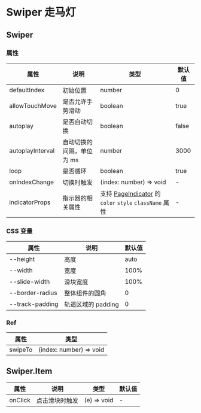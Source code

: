 # Swiper 走马灯

<code src="./demos/demo1.tsx"></code>

## Swiper

### 属性

| 属性             | 说明                      | 类型                                                                       | 默认值 |
| ---------------- | ------------------------- | -------------------------------------------------------------------------- | ------ |
| defaultIndex     | 初始位置                  | number                                                                     | 0      |
| allowTouchMove   | 是否允许手势滑动          | boolean                                                                    | true   |
| autoplay         | 是否自动切换              | boolean                                                                    | false  |
| autoplayInterval | 自动切换的间隔，单位为 ms | number                                                                     | 3000   |
| loop             | 是否循环                  | boolean                                                                    | true   |
| onIndexChange    | 切换时触发                | (index: number) => void                                                    | -      |
| indicatorProps   | 指示器的相关属性          | 支持 [PageIndicator](./page-indicator) 的 `color` `style` `className` 属性 | -      |

### CSS 变量

| 属性            | 说明               | 默认值 |
| --------------- | ------------------ | ------ |
| --height        | 高度               | auto   |
| --width         | 宽度               | 100%   |
| --slide-width   | 滑块宽度           | 100%   |
| --border-radius | 整体组件的圆角     | 0      |
| --track-padding | 轨道区域的 padding | 0      |

### Ref

| 属性    | 类型                    |
| ------- | ----------------------- |
| swipeTo | (index: number) => void |

## Swiper.Item

| 属性    | 说明           | 类型        | 默认值 |
| ------- | -------------- | ----------- | ------ |
| onClick | 点击滑块时触发 | (e) => void | -      |
